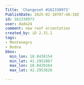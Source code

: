 ```yaml
---
Title: 'Changeset #162338973'
PublishDate: 2025-02-10T07:46:10Z
id: 162338973
user: dada24
comment: new roof orientation
created_by: iD 2.31.1
tags:
- Montenegro
- Budva
bbox:
  min_lon: 18.8438154
  min_lat: 42.2952867
  max_lon: 18.8439164
  max_lat: 42.2953626

---
```

